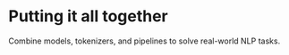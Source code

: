 # Putting it all together

Combine models, tokenizers, and pipelines to solve real-world NLP tasks.
